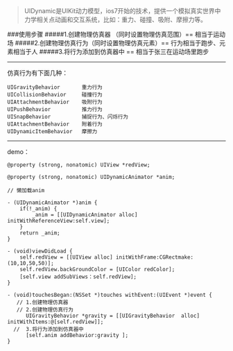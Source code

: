 >UIDynamic是UIKit动力模型，ios7开始的技术，提供一个模拟真实世界中力学相关点动画和交互系统，比如：重力、碰撞、吸附、摩擦力等。

###使用步骤
#####1.创建物理仿真器   （同时设置物理仿真范围）== 相当于运动场
#####2.创建物理仿真行为（同时设置物理仿真元素）== 行为相当于跑步、元素相当于人
#####3.将行为添加到仿真器中 == 相当于张三在运动场里跑步

------------------------------------------------------------------------------------------
仿真行为有下面几种：
```
UIGravityBehavior       重力行为
UICollisionBehavior     碰撞行为
UIAttachmentBehavior    吸附行为
UIPushBehavior          推力行为
UISnapBehavior          捕捉行为、闪烁行为
UIAttachmentBehavior    附着行为
UIDynamicItemBehavior   摩擦力

```

----------------------------------------------------------

demo：

```
@property (strong, nonatomic) UIView *redView;

@property (strong, nonatomic) UIDynamicAnimator *anim;

// 懒加载anim

- (UIDynamicAnimator *)anim {
    if(!_anim) {
        _anim = [[UIDynamicAnimator alloc] initWithReferenceView:self.view];
    }
    return _anim;
}

- (void)viewDidLoad {
    self.redView = [[UIView alloc] initWithFrame:CGRectmake:(10,10,50,50)];
    self.redView.backGroundColor = [UIColor redColor];
    [self.view addSubViews：self.redView];
}

- (void)touchesBegan:(NSSet *)touches withEvent:(UIEvent *)event {
   // 1.创建物理仿真器 
   // 2.创建物理仿真行为
      UIGravityBehavior *gravity = [[UIGravityBehavior  alloc] initWithItems:@[self.redView]];
  //  3.将行为添加到仿真器中
      [self.anim addBehavior:gravity ];
}



```

















